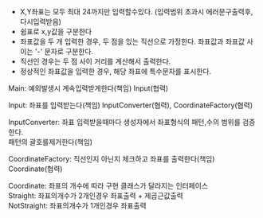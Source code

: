 - X,Y좌표는 모두 최대 24까지만 입력할수있다. (입력범위 초과시 에러문구출력후, 다시입력받음)
- 쉼표로 x,y값을 구분한다
- 좌표값을 두 개 입력한 경우, 두 점을 있는 직선으로 가정한다. 좌표값과 좌표값 사이는 '-' 문자로 구분한다.
- 직선인 경우는 두 점 사이 거리를 계산해서 출력한다.
- 정상적인 좌표값을 입력한 경우, 해당 좌표에 특수문자를 표시한다.


Main: 예외발생시 계속입력받게한다(책임)  Input(협력)   

Input:  좌표를 입력받는다(책임)  InputConverter(협력), CoordinateFactory(협력)

InputConverter:  좌표 입력받을때마다 생성자에서 좌표형식의 패턴,수의 범위를 검증한다.   
패턴의 괄호를제거한다(책임)

CoordinateFactory:  직선인지 아닌지 체크하고 좌표를 출력한다(책임) Coordinate(협력)

Coordinate: 좌표의 개수에 따라 구현 클래스가 달라지는 인터페이스   
Straight: 좌표의개수가 2개인경우 좌표출력 + 제곱근값출력   
NotStraight: 좌표의개수가 1개인경우 좌표출력
